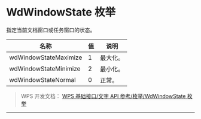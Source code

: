 # WdWindowState 枚举

指定当前文档窗口或任务窗口的状态。

| 名称                  | 值  | 说明     |
|-----------------------|-----|----------|
| wdWindowStateMaximize | 1   | 最大化。 |
| wdWindowStateMinimize | 2   | 最小化。 |
| wdWindowStateNormal   | 0   | 正常。   |

> WPS 开发文档： [WPS 基础接口/文字 API 参考/枚举/WdWindowState 枚举](https://qn.cache.wpscdn.cn/encs/doc/office_v19/topics/WPS%20%E5%9F%BA%E7%A1%80%E6%8E%A5%E5%8F%A3/%E6%96%87%E5%AD%97%20API%20%E5%8F%82%E8%80%83/%E6%9E%9A%E4%B8%BE/WdWindowState%20%E6%9E%9A%E4%B8%BE.html)

------------------------------------------------------------------------
